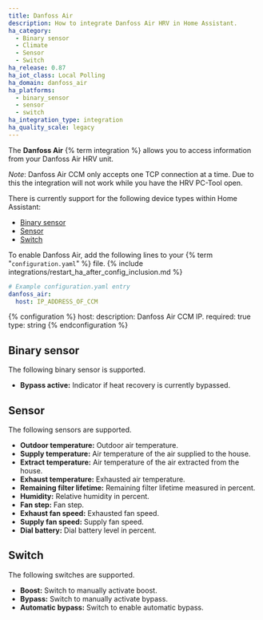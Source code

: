 ```yaml
---
title: Danfoss Air
description: How to integrate Danfoss Air HRV in Home Assistant.
ha_category:
  - Binary sensor
  - Climate
  - Sensor
  - Switch
ha_release: 0.87
ha_iot_class: Local Polling
ha_domain: danfoss_air
ha_platforms:
  - binary_sensor
  - sensor
  - switch
ha_integration_type: integration
ha_quality_scale: legacy
---
```


The **Danfoss Air** {% term integration %} allows you to access information from your Danfoss Air HRV unit.

*Note*: Danfoss Air CCM only accepts one TCP connection at a time. Due to this the integration will not work while you have the HRV PC-Tool open.

There is currently support for the following device types within Home Assistant:

- [Binary sensor](#binary-sensor)
- [Sensor](#sensor)
- [Switch](#switch)

To enable Danfoss Air, add the following lines to your {% term "`configuration.yaml`" %} file.
{% include integrations/restart_ha_after_config_inclusion.md %}

```yaml
# Example configuration.yaml entry
danfoss_air:
  host: IP_ADDRESS_OF_CCM
```

{% configuration %}
host:
  description: Danfoss Air CCM IP.
  required: true
  type: string
{% endconfiguration %}

## Binary sensor

The following binary sensor is supported.

- **Bypass active:** Indicator if heat recovery is currently bypassed.

## Sensor

The following sensors are supported.

- **Outdoor temperature:** Outdoor air temperature.
- **Supply temperature:** Air temperature of the air supplied to the house.
- **Extract temperature:** Air temperature of the air extracted from the house.
- **Exhaust temperature:** Exhausted air temperature.
- **Remaining filter lifetime:** Remaining filter lifetime measured in percent.
- **Humidity:** Relative humidity in percent.
- **Fan step:** Fan step.
- **Exhaust fan speed:** Exhausted fan speed.
- **Supply fan speed:** Supply fan speed.
- **Dial battery:** Dial battery level in percent.

## Switch

The following switches are supported.

- **Boost:** Switch to manually activate boost.
- **Bypass:** Switch to manually activate bypass.
- **Automatic bypass:** Switch to enable automatic bypass.
